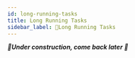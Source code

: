 ```yaml
---
id: long-running-tasks
title: Long Running Tasks
sidebar_label: 🚧Long Running Tasks
---
```


_**🚧Under construction, come back later 🚧**_
